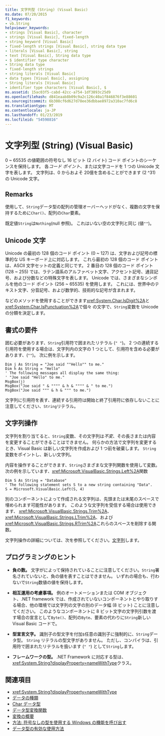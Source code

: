 ```yaml
---
title: 文字列型 (String) (Visual Basic)
ms.date: 07/20/2015
f1_keywords:
- vb.String
helpviewer_keywords:
- strings [Visual Basic], character
- strings [Visual Basic], fixed-length
- string keyword [Visual Basic]
- fixed-length strings [Visual Basic], string data type
- literals [Visual Basic], string
- text [Visual Basic], String data type
- $ identifier type character
- String data type
- fixed-length strings
- string literals [Visual Basic]
- data types [Visual Basic], assigning
- String literals [Visual Basic]
- identifier type characters [Visual Basic], $
ms.assetid: 15ac03f5-cabd-42cc-a754-1df3893c25d9
ms.openlocfilehash: d841eaab8b09c9a2c126c40a1f846876f3e88601
ms.sourcegitcommit: 6b308cf6d627d78ee36dbbae8972a310ac7fd6c8
ms.translationtype: MT
ms.contentlocale: ja-JP
ms.lasthandoff: 01/23/2019
ms.locfileid: "54598816"
---
```

# <a name="string-data-type-visual-basic"></a>文字列型 (String) (Visual Basic)
0 ~ 65535 の値範囲の符号なし 16 ビット (2 バイト) コード ポイントのシーケンスを保持します。 各*コード ポイント*、または文字コードを 1 つの Unicode 文字を表します。 文字列は、0 からおよそ 20億を含めることができます (2 ^31) の Unicode 文字。  
  
## <a name="remarks"></a>Remarks  
 使用して、`String`データ型の配列の管理オーバーヘッドがなく、複数の文字を保持するために`Char()`、配列の`Char`要素。  
  
 既定値`String`は`Nothing`(null 参照)。 これはいない空の文字列と同じ (値`""`)。  
  
## <a name="unicode-characters"></a>Unicode 文字  
 Unicode の最初の 128 個のコード ポイント (0 ~ 127) は、文字および記号の標準的な US キーボード上に対応します。 これら最初の 128 個のコード ポイントは、ASCII 文字セットの定義と同じです。 2 番目の 128 個のコード ポイント (128 ~ 255) では、ラテン語系のアルファベット文字、アクセント記号、通貨記号、および分数などの特殊文字を表します。 Unicode では、さまざまなシンボルを他のコード ポイント (256 ~ 65535) を使用します。 これには、世界中のテキスト文字、分音記号、および数学的、技術的な記号が含まれます。  
  
 などのメソッドを使用することができます<xref:System.Char.IsDigit%2A>と<xref:System.Char.IsPunctuation%2A>で個々 の文字で、`String`変数を Unicode の分類を決定します。  
  
## <a name="format-requirements"></a>書式の要件  
 囲む必要があります、`String`引用符で囲まれたリテラル (`" "`)。 2 つの連続する引用符を使用する場合は、文字列内の文字の 1 つとして、引用符を含める必要があります、(`""`)。 次に例を示します。  
  
```  
Dim j As String = "Joe said ""Hello"" to me."  
Dim h As String = "Hello"  
' The following messages all display the same thing:  
' "Joe said "Hello" to me."  
MsgBox(j)  
MsgBox("Joe said " & """" & h & """" & " to me.")  
MsgBox("Joe said """ & h & """ to me.")  
```  
  
 文字列に引用符を表す、連続する引用符は開始と終了引用符に依存しないことに注意してください、`String`リテラル。  
  
## <a name="string-manipulations"></a>文字列操作  
 文字列を割り当てると、`String`変数、その文字列は*不変*、その長さまたは内容を変更することができることはできません。 何らかの方法で文字列を変更するとき、Visual Basic は新しい文字列を作成および 1 つ前を破棄します。 `String`変数をポイントし、新しい文字列。  
  
 内容を操作することができます、`String`さまざまな文字列関数を使用して変数。 次の例を示しています、<xref:Microsoft.VisualBasic.Strings.Left%2A>関数  
  
```  
Dim S As String = "Database"  
' The following statement sets S to a new string containing "Data".  
S = Microsoft.VisualBasic.Left(S, 4)  
```  
  
 別のコンポーネントによって作成される文字列は、先頭または末尾のスペースで埋められます可能性があります。 このような文字列を受信する場合は使用できます、 <xref:Microsoft.VisualBasic.Strings.Trim%2A>、 <xref:Microsoft.VisualBasic.Strings.LTrim%2A>、および<xref:Microsoft.VisualBasic.Strings.RTrim%2A>これらのスペースを削除する関数。  
  
 文字列操作の詳細については、次を参照してください。[文字列](../../../visual-basic/programming-guide/language-features/strings/index.md)します。  
  
## <a name="programming-tips"></a>プログラミングのヒント  
  
-   **負の数。** 文字がによって保持されていることに注意してください。`String`署名されていないと、負の値を表すことはできません。 いずれの場合も、行わないで`String`数値の値を保持します。  
  
-   **相互運用の考慮事項。** 例のオートメーションまたは COM オブジェクト、.NET framework では、作成されていないコンポーネントとやり取りする場合、他の環境では文字列の文字の別のデータ幅 (8 ビット) ことに注意してください。 このようなコンポーネントに 8 ビット文字の文字列引数を渡す場合の宣言として`Byte()`、配列の`Byte`、要素の代わりに`String`新しい Visual Basic コードで。  
  
-   **型宣言文字。** 識別子の型文字を付加`$`任意の識別子に強制的に、`String`データ型。 `String` リテラルの型文字がありません。 ただし、コンパイラは、引用符で囲まれたリテラルを扱います (`" "`) として`String`します。  
  
-   **フレームワークの型。** .NET Framework に対応する型は、<xref:System.String?displayProperty=nameWithType>クラス。  
  
## <a name="see-also"></a>関連項目
- <xref:System.String?displayProperty=nameWithType>
- [データの種類](../../../visual-basic/language-reference/data-types/index.md)
- [Char データ型](../../../visual-basic/language-reference/data-types/char-data-type.md)
- [データ型変換関数](../../../visual-basic/language-reference/functions/type-conversion-functions.md)
- [変換の概要](../../../visual-basic/language-reference/keywords/conversion-summary.md)
- [方法: 符号なしの型を使用する Windows の機能を呼び出す](../../../visual-basic/programming-guide/com-interop/how-to-call-a-windows-function-that-takes-unsigned-types.md)
- [データ型の有効な使用方法](../../../visual-basic/programming-guide/language-features/data-types/efficient-use-of-data-types.md)
